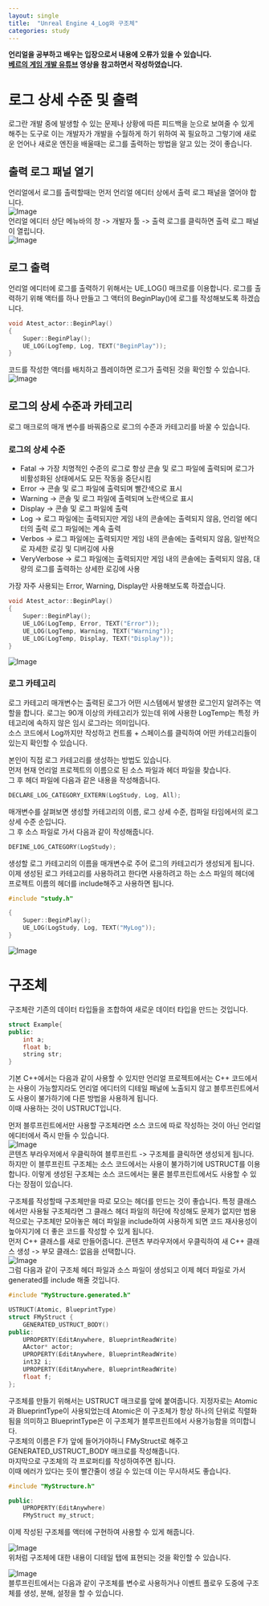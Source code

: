 ```yaml
---
layout: single
title:  "Unreal Engine 4_Log와 구조체"
categories: study
---
```

**언리얼을 공부하고 배우는 입장으로서 내용에 오류가 있을 수 있습니다.**  
**[베르의 게임 개발 유튜브](https://www.youtube.com/@wergia) 영상을 참고하면서 작성하였습니다.**

# 로그 상세 수준 및 출력
로그란 개발 중에 발생할 수 있는 문제나 상황에 따른 피드백을 눈으로 보여줄 수 있게 해주는 도구로 이는 개발자가 개발을 수월하게 하기 위하여 꼭 필요하고 그렇기에 새로운 언어나 새로운 엔진을 배울때는 로그를 출력하는 방법을 알고 있는 것이 좋습니다.  

## 출력 로그 패널 열기
언리얼에서 로그를 출력할때는 먼저 언리얼 에디터 상에서 출력 로그 패널을 열어야 합니다.  
![Image](https://github.com/user-attachments/assets/bbc68ede-cb22-4499-ab69-76ee3468e8f3)  
언리얼 에디터 상단 메뉴바의 창 -> 개발자 툴 -> 출력 로그를 클릭하면 출력 로그 패널이 열립니다.  
![Image](https://github.com/user-attachments/assets/fc0da97b-6fc2-47a0-926c-ee7d3bf86d50)  

## 로그 출력
언리얼 에디터에 로그를 출력하기 위해서는 UE_LOG() 매크로를 이용합니다. 로그를 출력하기 위해 액터를 하나 만들고 그 액터의 BeginPlay()에 로그를 작성해보도록 하겠습니다.  

```C++
void Atest_actor::BeginPlay()
{
	Super::BeginPlay();
	UE_LOG(LogTemp, Log, TEXT("BeginPlay"));
}
```  

코드를 작성한 액터를 배치하고 플레이하면 로그가 출력된 것을 확인할 수 있습니다.  
![Image](https://github.com/user-attachments/assets/509271a1-2496-4c07-b034-5b586eda71c6)  

## 로그의 상세 수준과 카테고리
로그 매크로의 매개 변수를 바꿔줌으로 로그의 수준과 카테고리를 바꿀 수 있습니다.  

### 로그의 상세 수준
* Fatal -> 가장 치명적인 수준의 로그로 항상 콘솔 및 로그 파일에 출력되며 로그가 비활성화된 상태에서도 모든 작동을 중단시킴
* Error -> 콘솔 및 로그 파일에 출력되며 빨간색으로 표시
* Warning -> 콘솔 및 로그 파일에 출력되며 노란색으로 표시
* Display -> 콘솔 및 로그 파일에 출력
* Log -> 로그 파일에는 출력되지만 게임 내의 콘솔에는 출력되지 않음, 언리얼 에디터의 출력 로그 파일에는 계속 출력
* Verbos -> 로그 파일에는 출력되지만 게임 내의 콘솔에는 출력되지 않음, 일반적으로 자세한 로깅 및 디버깅에 사용
* VeryVerbose -> 로그 파일에는 출력되지만 게임 내의 콘솔에는 출력되지 않음, 대량의 로그를 출력하는 상세한 로깅에 사용

가장 자주 사용되는 Error, Warning, Display만 사용해보도록 하겠습니다.  
```C++
void Atest_actor::BeginPlay()
{
	Super::BeginPlay();
	UE_LOG(LogTemp, Error, TEXT("Error"));
    UE_LOG(LogTemp, Warning, TEXT("Warning"));
    UE_LOG(LogTemp, Display, TEXT("Display"));
}
```  

![Image](https://github.com/user-attachments/assets/4536e18b-65a4-4848-9f5a-4c55c05b7085)  

### 로그 카테고리
로그 카테고리 매개변수는 출력된 로그가 어떤 시스템에서 발생한 로그인지 알려주는 역할을 합니다. 로그는 90개 이상의 카테고리가 있는데 위에 사용한 LogTemp는 특정 카테고리에 속하지 않은 임시 로그라는 의미입니다.  
소스 코드에서 Log까지만 작성하고 컨트롤 + 스페이스를 클릭하여 어떤 카테고리들이 있는지 확인할 수 있습니다.  

본인이 직접 로그 카테고리를 생성하는 방법도 있습니다.  
먼저 현재 언리얼 프로젝트의 이름으로 된 소스 파일과 헤더 파일을 찾습니다.  
그 후 헤더 파일에 다음과 같은 내용을 작성해줍니다.  

```C++
DECLARE_LOG_CATEGORY_EXTERN(LogStudy, Log, All);
```

매개변수를 살펴보면 생성할 카테고리의 이름, 로그 상세 수준, 컴파일 타임에서의 로그 상세 수준 순입니다.  
그 후 소스 파일로 가서 다음과 같이 작성해줍니다.  

```C++
DEFINE_LOG_CATEGORY(LogStudy);
```

생성할 로그 카테고리의 이름을 매개변수로 주어 로그의 카테고리가 생성되게 됩니다.  
이제 생성된 로그 카테고리를 사용하려고 한다면 사용하려고 하는 소스 파일의 헤더에 프로젝트 이름의 헤더를 include해주고 사용하면 됩니다.  

```C++
#include "study.h"

{
	Super::BeginPlay();
	UE_LOG(LogStudy, Log, TEXT("MyLog"));
}
```

![Image](https://github.com/user-attachments/assets/b89e07d4-e655-475f-8e90-b4061663e863)

# 구조체
구조체란 기존의 데이터 타입들을 조합하여 새로운 데이터 타입을 만드는 것입니다.  

```C++
struct Example{
public:
    int a;
    float b;
    string str;
}
```

기본 C++에서는 다음과 같이 사용할 수 있지만 언리얼 프로젝트에서는 C++ 코드에서는 사용이 가능할지라도 언리얼 에디터의 디테일 패널에 노출되지 않고 블루프린트에서도 사용이 불가하기에 다른 방법을 사용하게 됩니다.  
이때 사용하는 것이 USTRUCT입니다.  

먼저 블루프린트에서만 사용할 구조체라면 소스 코드에 따로 작성하는 것이 아닌 언리얼 에디터에서 즉시 만들 수 있습니다.  
![Image](https://github.com/user-attachments/assets/7f0bc5ab-c9b2-4edb-b53b-cd0bbe58a6ed)  
콘텐츠 부라우저에서 우클릭하여 블루프린트 -> 구조체를 클릭하면 생성되게 됩니다. 하지만 이 블루프린트 구조체는 소스 코드에서는 사용이 불가하기에 USTRUCT를 이용합니다. 이렇게 생성된 구조체는 소스 코드에서는 물론 블루프린트에서도 사용할 수 있다는 장점이 있습니다.  

구조체를 작성할때 구조체만을 따로 모으는 헤더를 만드는 것이 좋습니다. 특정 클래스에서만 사용될 구조체라면 그 클래스 헤더 파일의 하단에 작성해도 문제가 없지만 범용적으로는 구조체만 모아놓은 헤더 파일을 include하여 사용하게 되면 코드 재사용성이 높아지기에 더 좋은 코드를 작성할 수 있게 됩니다.  
먼저 C++ 클래스를 새로 만들어줍니다. 콘텐츠 부라우저에서 우클릭하여 새 C++ 클래스 생성 -> 부모 클래스: 없음을 선택합니다.  
![Image](https://github.com/user-attachments/assets/afb09a1b-115e-441f-97c5-cab5a48fce70)  
그럼 다음과 같이 구조체 헤더 파일과 소스 파일이 생성되고 이제 헤더 파일로 가서 generated를 include 해줄 것입니다.  


```C++
#include "MyStructure.generated.h"

USTRUCT(Atomic, BlueprintType)
struct FMyStruct {
	GENERATED_USTRUCT_BODY()
public:
	UPROPERTY(EditAnywhere, BlueprintReadWrite)
	AActor* actor;
	UPROPERTY(EditAnywhere, BlueprintReadWrite)
	int32 i;
	UPROPERTY(EditAnywhere, BlueprintReadWrite)
	float f;
};
```

구조체를 만들기 위해서는 USTRUCT 매크로를 앞에 붙여줍니다. 지정자로는 Atomic과 BlueprintType이 사용되었는데 Atomic은 이 구조체가 항상 하나의 단위로 직렬화 됨을 의미하고 BlueprintType은 이 구조체가 블루프린트에서 사용가능함을 의미합니다.  
구조체의 이름은 F가 앞에 들어가야하니 FMyStruct로 해주고 GENERATED_USTRUCT_BODY 매크로를 작성해줍니다.  
마지막으로 구조체의 각 프로퍼티를 작성하여주면 됩니다.  
이때 에러가 있다는 듯이 빨간줄이 생길 수 있는데 이는 무시하셔도 좋습니다.  

```C++
#include "MyStructure.h"

public:
    UPROPERTY(EditAnywhere)
    FMyStruct my_struct;
```
이제 작성된 구조체를 액터에 구현하여 사용할 수 있게 해줍니다.  

![Image](https://github.com/user-attachments/assets/bf8b01b9-1bb5-4a0e-84a6-f84454b3e9a3)  
위처럼 구조체에 대한 내용이 디테일 탭에 표현되는 것을 확인할 수 있습니다.  

![Image](https://github.com/user-attachments/assets/5dd5b738-3132-4e10-9e9b-b5cc96f86a84)  
블루프린트에서는 다음과 같이 구조체를 변수로 사용하거나 이벤트 플로우 도중에 구조체를 생성, 분해, 설정을 할 수 있습니다.  
